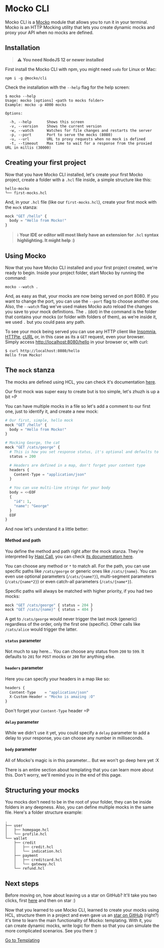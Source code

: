 # Mocko CLI
Mocko CLI is a [Mocko](https://cdt.one/WzuRdVq) module that allows you
to run it in your terminal. Mocko is an HTTP Mocking utility that lets
you create dynamic mocks and proxy your API when no mocks are defined.

## Installation

> :warning: **You need NodeJS 12 or newer installed**


First install the Mocko CLI with npm, you might need `sudo` for Linux or Mac:
```shell
npm i -g @mocko/cli
```

Check the installation with the `--help` flag for the help screen:
```shell
$ mocko --help
Usage: mocko [options] <path to mocks folder>
Example: mocko -p 4000 mocks

Options:                    

  -h, --help       Shows this screen
  -v, --version    Shows the current version
  -w, --watch      Watches for file changes and restarts the server
  -p, --port       Port to serve the mocks (8080)
  -u, --url        URL to proxy requests when no mock is defined
  -t, --timeout    Max time to wait for a response from the proxied URL in millis (30000)
```

## Creating your first project
Now that you have Mocko CLI installed, let's create your first Mocko project, create a
folder with a `.hcl` file inside, a simple structure like this:
```text
hello-mocko
└── first-mocks.hcl
```

And, in your `.hcl` file (like our `first-mocks.hcl`), create your first mock with the
`mock` stanza:

```js
mock "GET /hello" {
  body = "Hello from Mocko!"
}
```

> :information_source: **Your IDE or editor will most likely have an extension for `.hcl` syntax highlighting. It might help :)**

## Using Mocko
Now that you have Mocko CLI installed and your first project created, we're ready to begin. Inside your
project folder, start Mocko by running the command:
```shell
mocko --watch .
```

And, as easy as that, your mocks are now being served on port 8080. If you want to change the port,
you can use the `--port` flag to choose another one. Also, the `--watch` flag we've used makes Mocko
auto reload the changes you save to your mock definitions. The `.` (dot) in the command is the folder
that contains your mocks (or folder with folders of them), as we're inside it, we used `.` but you
could pass any path.

To see your mock being served you can use any HTTP client like [Insomnia](https://insomnia.rest/download/),
[HTTPie](https://httpie.io/), [cURL](https://curl.se/) or, in this case as its a `GET` request, even your
browser. Simply access [http://localhost:8080/hello](http://localhost:8080/hello) in your browser or, with
curl:
```shell
$ curl http://localhost:8080/hello
Hello from Mocko!
```

## The `mock` stanza
The mocks are defined using HCL, you can check it's documentation [here](https://github.com/hashicorp/hcl).

Our first mock was super easy to create but is too simple, let's zhuzh is up a bit =P

You can have multiple mocks in a file so let's add a comment to our first one, just to
identify it, and create a new mock:
```python
# Our first, simple, hello mock
mock "GET /hello" {
  body = "Hello from Mocko!"
}

# Mocking George, the cat
mock "GET /cats/george" {
  # This is how you set response status, it's optional and defaults to 201 for POST and 200 for other methods
  status = 200

  # Headers are defined in a map, don't forget your content type
  headers {
    Content-Type = "application/json"
  }

  # You can use multi-line strings for your body
  body = <<EOF
  {
    "id": 1,
    "name": "George"
  }
  EOF
}
```
And now let's understand it a little better:

#### Method and path
You define the method and path right after the mock stanza. They're interpreted by
[Hapi Call](https://hapi.dev/module/call), you can check
[its documentation here](https://hapi.dev/module/call/api/?v=8.0.1).

You can choose any method or `*` to match all. For the path, you can use specific paths like
`/cats/george` or generic ones like `/cats/{name}`. You can even use optional parameters (`/cats/{name?}`),
multi-segment parameters (`/cats/{name*2}`) or even catch-all parameters (`/cats/{name*}`).

Specific paths will always be matched with higher priority, if you had two mocks:
```js
mock "GET /cats/george" { status = 204 }
mock "GET /cats/{name}" { status = 404 }
```
A get to `/cats/george` would never trigger the last mock (generic) regardless of the order, only the
first one (specific). Other calls like `/cats/alice` would trigger the latter.

#### `status` parameter
Not much to say here... You can choose any status from `200` to `599`. It defaults to `201` for `POST`
mocks or `200` for anything else.

#### `headers` parameter
Here you can specify your headers in a map like so:
```js
headers {
  Content-Type    = "application/json"
  X-Custom-Header = "Mocko is amazing :O"
}
```

Don't forget your `Content-Type` header =P

#### `delay` parameter
While we didn't use it yet, you could specify a `delay` parameter to add a delay to your response, you can
choose any number in milliseconds.

#### `body` parameter
All of Mocko's magic is in this parameter... But we won't go deep here yet :X

There is an entire section about templating that you can learn more about this. Don't worry, we'll remind
you in the end of this page.

## Structuring your mocks
You mocks don't need to be in the root of your folder, they can be inside folders in any deepness. Also,
you can define multiple mocks in the same file. Here's a folder structure example:
```text
.
├── user
│   ├── homepage.hcl
│   └── profile.hcl
└── wallet
    ├── credit
    │   ├── credit.hcl
    │   └── indication.hcl
    ├── payment
    │   ├── creditcard.hcl
    │   └── gateway.hcl
    └── refund.hcl
```

## Next steps
Before moving on, how about leaving us a star on GitHub? It'll take you two clicks, first [here](https://cdt.one/fZLdEhZ) and then on star :)

Now that you learned to use Mocko CLI, learned to create your mocks using HCL, structure them in a project
and even gave us an [star on GitHub](https://cdt.one/fZLdEhZ) (right?) it's time to learn the main functionality of Mocko: templating.
With it, you can create dynamic mocks, write logic for them so that you can simulate the more complicated
scenarios. See you there :)

<div class="d-flex justify-content-center">
    <a class="btn btn-primary btn-lg" href="https://cdt.one/zGZtUpU" role="button">Go to Templating</a>
</div>
<img src="https://cdt.one/zDX75Ml.gif" style="display: none;"/>
